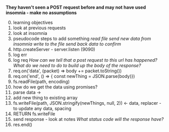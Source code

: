 **They haven't seen a POST request before and may not** **have used insomnia -
make no assumptions**

0. learning objectives
1. look at previous requests
2. look at insomnia
3. pseudocode steps to add something _read file_ _send new data from insomnia_
   _write to the file_ _send back data to confirm_
4. http.createServer - server.listen (9090)
5. log err
6. log req _How can we tell that a post request to this url has happened?_ _What
   do we need to do to build up the body of the response?_
7. req.on('data', (packet) => body += packet.toString())
8. req.on('end', () => { const newThing = JSON.parse(body)})
9. fs.readFile(path, encoding)
10. how do we get the data using promises?
11. parse data ->
12. add new thing to existing array
13. fs.writeFile(path, JSON.stringify(newThings, null, 2)) <- data, replacer -
    to update any data, spacing
14. RETURN fs.writeFile
15. send response - look at notes _What status code will the response have?_
16. res.end()
